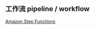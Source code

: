 ## 工作流 pipeline / workflow 

[Amazon Step Functions](https://www.amazonaws.cn/step-functions/?nc1=h_ls)
